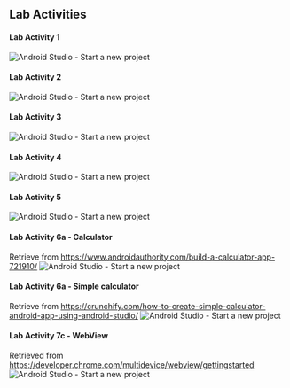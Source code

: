 ## Lab Activities


#### Lab Activity 1

![Android Studio - Start a new project](./images/figure_001.jpg)


#### Lab Activity 2

![Android Studio - Start a new project](./images/figure_001.jpg)


#### Lab Activity 3

![Android Studio - Start a new project](./images/figure_001.jpg)


#### Lab Activity 4

![Android Studio - Start a new project](./images/figure_001.jpg)

#### Lab Activity 5

![Android Studio - Start a new project](./images/figure_001.jpg)

#### Lab Activity 6a - Calculator
Retrieve from https://www.androidauthority.com/build-a-calculator-app-721910/
![Android Studio - Start a new project](./images/lab6a_calculator.jpg)

#### Lab Activity 6a - Simple calculator
Retrieve from https://crunchify.com/how-to-create-simple-calculator-android-app-using-android-studio/
![Android Studio - Start a new project](./images/lab6a_simple_calculator.jpg)

#### Lab Activity 7c - WebView
Retrieved from https://developer.chrome.com/multidevice/webview/gettingstarted
![Android Studio - Start a new project](./images/figure_001.jpg)